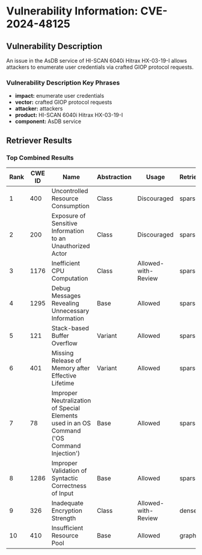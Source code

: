 # Vulnerability Information: CVE-2024-48125

## Vulnerability Description
An issue in the AsDB service of HI-SCAN 6040i Hitrax HX-03-19-I allows attackers to enumerate user credentials via crafted GIOP protocol requests.

### Vulnerability Description Key Phrases
- **impact:** enumerate user credentials
- **vector:** crafted GIOP protocol requests
- **attacker:** attackers
- **product:** HI-SCAN 6040i Hitrax HX-03-19-I
- **component:** AsDB service

## Retriever Results

### Top Combined Results

| Rank | CWE ID | Name | Abstraction | Usage  | Retrievers | Individual Scores |
|------|--------|------|-------------|-------|------------|-------------------|
| 1 | 400 | Uncontrolled Resource Consumption | Class | Discouraged | sparse | 0.038 |
| 2 | 200 | Exposure of Sensitive Information to an Unauthorized Actor | Class | Discouraged | sparse | 0.035 |
| 3 | 1176 | Inefficient CPU Computation | Class | Allowed-with-Review | sparse | 0.035 |
| 4 | 1295 | Debug Messages Revealing Unnecessary Information | Base | Allowed | sparse | 0.034 |
| 5 | 121 | Stack-based Buffer Overflow | Variant | Allowed | sparse | 0.034 |
| 6 | 401 | Missing Release of Memory after Effective Lifetime | Variant | Allowed | sparse | 0.034 |
| 7 | 78 | Improper Neutralization of Special Elements used in an OS Command ('OS Command Injection') | Base | Allowed | sparse | 0.034 |
| 8 | 1286 | Improper Validation of Syntactic Correctness of Input | Base | Allowed | sparse | 0.034 |
| 9 | 326 | Inadequate Encryption Strength | Class | Allowed-with-Review | dense | 0.541 |
| 10 | 410 | Insufficient Resource Pool | Base | Allowed | graph | 0.002 |

